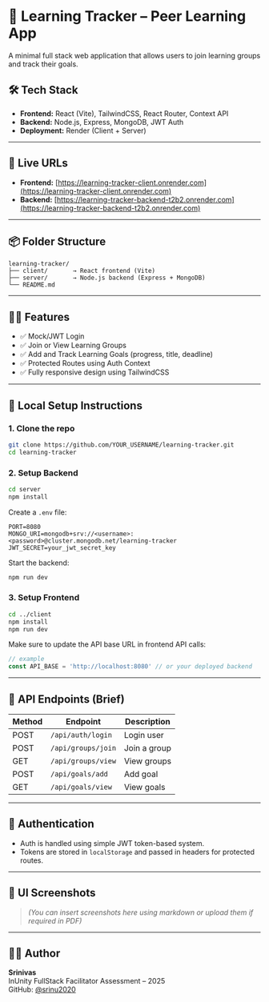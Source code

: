 # 📘 Learning Tracker – Peer Learning App

A minimal full stack web application that allows users to join learning groups and track their goals.

## 🛠️ Tech Stack

- **Frontend:** React (Vite), TailwindCSS, React Router, Context API
- **Backend:** Node.js, Express, MongoDB, JWT Auth
- **Deployment:** Render (Client + Server)

---

## 🚀 Live URLs

- **Frontend:** [https://learning-tracker-client.onrender.com](https://learning-tracker-client.onrender.com)  
- **Backend:** [https://learning-tracker-backend-t2b2.onrender.com](https://learning-tracker-backend-t2b2.onrender.com)

---

## 📦 Folder Structure

```
learning-tracker/
├── client/       → React frontend (Vite)
├── server/       → Node.js backend (Express + MongoDB)
└── README.md
```

---

## 🧑‍💻 Features

- ✅ Mock/JWT Login
- ✅ Join or View Learning Groups
- ✅ Add and Track Learning Goals (progress, title, deadline)
- ✅ Protected Routes using Auth Context
- ✅ Fully responsive design using TailwindCSS

---

## 🧪 Local Setup Instructions

### 1. Clone the repo

```bash
git clone https://github.com/YOUR_USERNAME/learning-tracker.git
cd learning-tracker
```

### 2. Setup Backend

```bash
cd server
npm install
```

Create a `.env` file:

```env
PORT=8080
MONGO_URI=mongodb+srv://<username>:<password>@cluster.mongodb.net/learning-tracker
JWT_SECRET=your_jwt_secret_key
```

Start the backend:
```bash
npm run dev
```

### 3. Setup Frontend

```bash
cd ../client
npm install
npm run dev
```

Make sure to update the API base URL in frontend API calls:
```js
// example
const API_BASE = 'http://localhost:8080' // or your deployed backend
```

---

## 📄 API Endpoints (Brief)

| Method | Endpoint                    | Description             |
|--------|-----------------------------|-------------------------|
| POST   | `/api/auth/login`           | Login user              |
| POST   | `/api/groups/join`          | Join a group            |
| GET    | `/api/groups/view`          | View groups             |
| POST   | `/api/goals/add`            | Add goal                |
| GET    | `/api/goals/view`           | View goals              |

---

## 🔐 Authentication

- Auth is handled using simple JWT token-based system.
- Tokens are stored in `localStorage` and passed in headers for protected routes.

---

## 📱 UI Screenshots

> _(You can insert screenshots here using markdown or upload them if required in PDF)_

---

## 🧑‍🏫 Author

**Srinivas**  
InUnity FullStack Facilitator Assessment – 2025  
GitHub: [@srinu2020](https://github.com/srinu2020)
